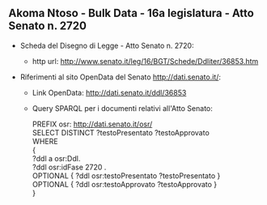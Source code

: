 ## Akoma Ntoso - Bulk Data - 16a legislatura - Atto Senato n. 2720 ##

* Scheda del Disegno di Legge - Atto Senato n. 2720:
	* http url: http://www.senato.it/leg/16/BGT/Schede/Ddliter/36853.htm

* Riferimenti al sito OpenData del Senato http://dati.senato.it/:
	* Link OpenData: http://dati.senato.it/ddl/36853
	* Query SPARQL per i documenti relativi all'Atto Senato:

        PREFIX osr: <http://dati.senato.it/osr/>  
		SELECT DISTINCT ?testoPresentato ?testoApprovato  
		WHERE  
		{  
		    ?ddl a osr:Ddl.  
		    ?ddl osr:idFase 2720 .  
		    OPTIONAL { ?ddl osr:testoPresentato ?testoPresentato }  
		    OPTIONAL { ?ddl osr:testoApprovato ?testoApprovato }  
		}
		